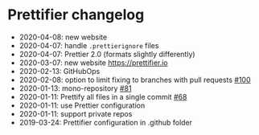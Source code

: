 # Prettifier changelog

- 2020-04-08: new website
- 2020-04-07: handle `.prettierignore` files
- 2020-04-07: Prettier 2.0 (formats slightly differently)
- 2020-03-07: new website https://prettifier.io
- 2020-02-13: GitHubOps
- 2020-02-08: option to limit fixing to branches with pull requests
  [#100](https://github.com/kevgo/prettifier/pull/100)
- 2020-01-13: mono-repository [#81](https://github.com/kevgo/prettifier/pull/81)
- 2020-01-11: Prettify all files in a single commit
  [#68](https://github.com/kevgo/prettifier/pull/68)
- 2020-01-11: use Prettier configuration
- 2020-01-11: support private repos
- 2019-03-24: Prettifier configuration in .github folder

